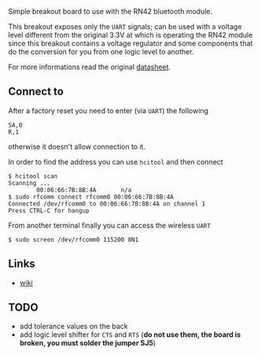 Simple breakout board to use with the RN42 bluetooth module.

This breakout exposes only the ``UART`` signals; can be used
with a voltage level different from the original 3.3V at which
is operating the RN42 module since this breakout contains a
voltage regulator and some components that do the conversion
for you from one logic level to another.

For more informations read the original [datasheet](0900766b811a8f51.pdf).

## Connect to

After a factory reset you need to enter (via ``UART``) the following

```
SA,0
R,1
```

otherwise it doesn't allow connection to it.

In order to find the address you can use ``hcitool`` and then connect

```
$ hcitool scan
Scanning ...
        00:06:66:7B:8B:4A       n/a
$ sudo rfcomm connect rfcomm0 00:06:66:7B:8B:4A
Connected /dev/rfcomm0 to 00:06:66:7B:8B:4A on channel 1
Press CTRL-C for hangup
```

From another terminal finally you can access the wireless ``UART``

```
$ sudo screen /dev/rfcomm0 115200 8N1
```

## Links

 - [wiki](https://eewiki.net/display/Wireless/Getting+Started+with+RN42+Bluetooth+Module)

## TODO

 - add tolerance values on the back
 - add logic level shifter for ``CTS`` and ``RTS`` (**do not use them, the board is broken, you must solder the jumper SJ5**)
